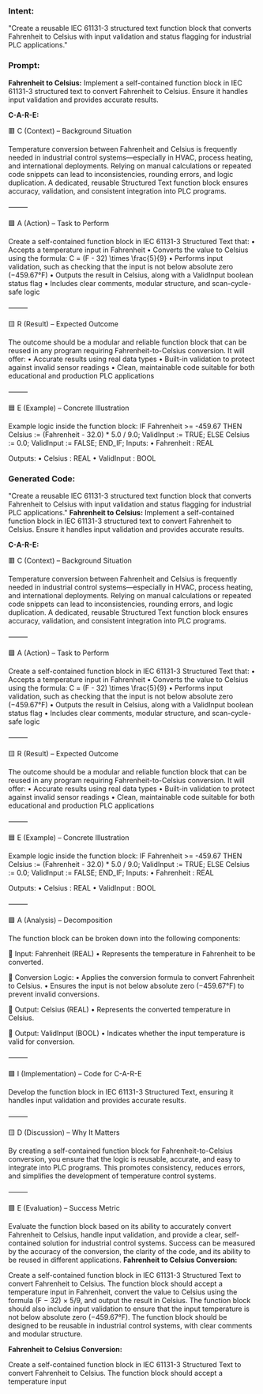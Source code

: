 ### Intent:
"Create a reusable IEC 61131-3 structured text function block that converts Fahrenheit to Celsius with input validation and status flagging for industrial PLC applications."

### Prompt:
**Fahrenheit to Celsius:**
Implement a self-contained function block in IEC 61131-3 structured text to convert Fahrenheit to Celsius. Ensure it handles input validation and provides accurate results.

**C-A-R-E:**

🟥 C (Context) – Background Situation

Temperature conversion between Fahrenheit and Celsius is frequently needed in industrial control systems—especially in HVAC, process heating, and international deployments. Relying on manual calculations or repeated code snippets can lead to inconsistencies, rounding errors, and logic duplication. A dedicated, reusable Structured Text function block ensures accuracy, validation, and consistent integration into PLC programs.

⸻

🟩 A (Action) – Task to Perform

Create a self-contained function block in IEC 61131-3 Structured Text that:
	•	Accepts a temperature input in Fahrenheit
	•	Converts the value to Celsius using the formula:
 C = (F - 32) \times \frac{5}{9}
	•	Performs input validation, such as checking that the input is not below absolute zero (−459.67°F)
	•	Outputs the result in Celsius, along with a ValidInput boolean status flag
	•	Includes clear comments, modular structure, and scan-cycle-safe logic

⸻

🟨 R (Result) – Expected Outcome

The outcome should be a modular and reliable function block that can be reused in any program requiring Fahrenheit-to-Celsius conversion. It will offer:
	•	Accurate results using real data types
	•	Built-in validation to protect against invalid sensor readings
	•	Clean, maintainable code suitable for both educational and production PLC applications

⸻

🟦 E (Example) – Concrete Illustration

Example logic inside the function block:
IF Fahrenheit >= -459.67 THEN
   Celsius := (Fahrenheit - 32.0) * 5.0 / 9.0;
   ValidInput := TRUE;
ELSE
   Celsius := 0.0;
   ValidInput := FALSE;
END_IF;
Inputs:
	•	Fahrenheit : REAL

Outputs:
	•	Celsius : REAL
	•	ValidInput : BOOL

### Generated Code:
"Create a reusable IEC 61131-3 structured text function block that converts Fahrenheit to Celsius with input validation and status flagging for industrial PLC applications."
**Fahrenheit to Celsius:**
Implement a self-contained function block in IEC 61131-3 structured text to convert Fahrenheit to Celsius. Ensure it handles input validation and provides accurate results.

**C-A-R-E:**

🟥 C (Context) – Background Situation

Temperature conversion between Fahrenheit and Celsius is frequently needed in industrial control systems—especially in HVAC, process heating, and international deployments. Relying on manual calculations or repeated code snippets can lead to inconsistencies, rounding errors, and logic duplication. A dedicated, reusable Structured Text function block ensures accuracy, validation, and consistent integration into PLC programs.

⸻

🟩 A (Action) – Task to Perform

Create a self-contained function block in IEC 61131-3 Structured Text that:
	•	Accepts a temperature input in Fahrenheit
	•	Converts the value to Celsius using the formula:
 C = (F - 32) \times \frac{5}{9}
	•	Performs input validation, such as checking that the input is not below absolute zero (−459.67°F)
	•	Outputs the result in Celsius, along with a ValidInput boolean status flag
	•	Includes clear comments, modular structure, and scan-cycle-safe logic

⸻

🟨 R (Result) – Expected Outcome

The outcome should be a modular and reliable function block that can be reused in any program requiring Fahrenheit-to-Celsius conversion. It will offer:
	•	Accurate results using real data types
	•	Built-in validation to protect against invalid sensor readings
	•	Clean, maintainable code suitable for both educational and production PLC applications

⸻

🟦 E (Example) – Concrete Illustration

Example logic inside the function block:
IF Fahrenheit >= -459.67 THEN
   Celsius := (Fahrenheit - 32.0) * 5.0 / 9.0;
   ValidInput := TRUE;
ELSE
   Celsius := 0.0;
   ValidInput := FALSE;
END_IF;
Inputs:
	•	Fahrenheit : REAL

Outputs:
	•	Celsius : REAL
	•	ValidInput : BOOL

⸻

🟪 A (Analysis) – Decomposition

The function block can be broken down into the following components:

🔹 Input: Fahrenheit (REAL)
	•	Represents the temperature in Fahrenheit to be converted.

🔹 Conversion Logic:
	•	Applies the conversion formula to convert Fahrenheit to Celsius.
	•	Ensures the input is not below absolute zero (−459.67°F) to prevent invalid conversions.

🔹 Output: Celsius (REAL)
	•	Represents the converted temperature in Celsius.

🔹 Output: ValidInput (BOOL)
	•	Indicates whether the input temperature is valid for conversion.

⸻

🟩 I (Implementation) – Code for C-A-R-E

Develop the function block in IEC 61131-3 Structured Text, ensuring it handles input validation and provides accurate results.

⸻

🟨 D (Discussion) – Why It Matters

By creating a self-contained function block for Fahrenheit-to-Celsius conversion, you ensure that the logic is reusable, accurate, and easy to integrate into PLC programs. This promotes consistency, reduces errors, and simplifies the development of temperature control systems.

⸻

🟩 E (Evaluation) – Success Metric

Evaluate the function block based on its ability to accurately convert Fahrenheit to Celsius, handle input validation, and provide a clear, self-contained solution for industrial control systems. Success can be measured by the accuracy of the conversion, the clarity of the code, and its ability to be reused in different applications.
**Fahrenheit to Celsius Conversion:**

Create a self-contained function block in IEC 61131-3 Structured Text to convert Fahrenheit to Celsius. The function block should accept a temperature input in Fahrenheit, convert the value to Celsius using the formula (F − 32) × 5/9, and output the result in Celsius. The function block should also include input validation to ensure that the input temperature is not below absolute zero (−459.67°F). The function block should be designed to be reusable in industrial control systems, with clear comments and modular structure.

**Fahrenheit to Celsius Conversion:**

Create a self-contained function block in IEC 61131-3 Structured Text to convert Fahrenheit to Celsius. The function block should accept a temperature input
